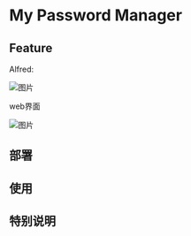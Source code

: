 # My Password Manager

## Feature

Alfred:

 ![图片](https://dn-coding-net-production-pp.qbox.me/64567145-7e23-48f2-acbb-eabbea7f14fd.png) 


web界面

  ![图片](https://dn-coding-net-production-pp.qbox.me/39fdcca7-aeae-4c2b-b4b4-2e6768ebdc54.png) 


## 部署



## 使用

## 特别说明
